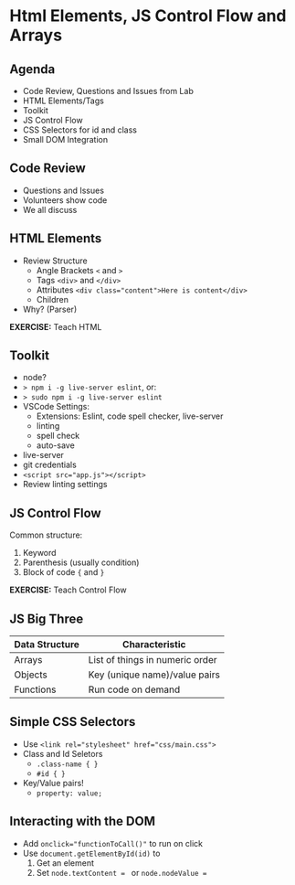 Html Elements, JS Control Flow and Arrays
===

## Agenda

* Code Review, Questions and Issues from Lab
* HTML Elements/Tags
* Toolkit
* JS Control Flow
* CSS Selectors for id and class
* Small DOM Integration
 
## Code Review

* Questions and Issues
* Volunteers show code
* We all discuss

## HTML Elements

* Review Structure
    * Angle Brackets `<` and `>`
    * Tags `<div>` and `</div>`
    * Attributes `<div class="content">Here is content</div>`
    * Children
* Why? (Parser)

**EXERCISE:** Teach HTML

## Toolkit

* node?
* `> npm i -g live-server eslint`, or:
* `> sudo npm i -g live-server eslint`
* VSCode Settings:
    * Extensions: Eslint, code spell checker, live-server
    * linting
    * spell check
    * auto-save
* live-server
* git credentials
* `<script src="app.js"></script>`
* Review linting settings

## JS Control Flow

Common structure:

1. Keyword
1. Parenthesis (usually condition)
1. Block of code `{` and `}`

**EXERCISE:** Teach Control Flow

## JS Big Three

Data Structure | Characteristic
---|---
Arrays | List of things in numeric order
Objects | Key (unique name)/value pairs
Functions | Run code on demand

## Simple CSS Selectors

* Use `<link rel="stylesheet" href="css/main.css">`
* Class and Id Seletors
    * `.class-name { }`
    * `#id { }`
* Key/Value pairs!
    * `property: value;`

## Interacting with the DOM

* Add `onclick="functionToCall()"` to run on click
* Use `document.getElementById(id)` to
    1. Get an element
    1. Set `node.textContent = ` or `node.nodeValue = `

